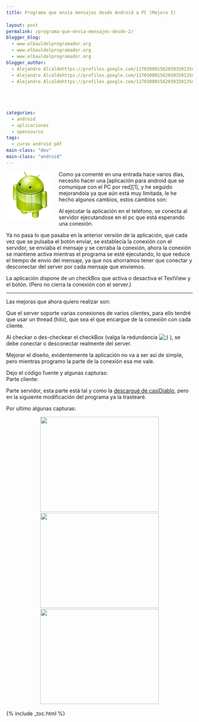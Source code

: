 ```yaml
---
title: Programa que envía mensajes desde Android a PC (Mejora I)

layout: post
permalink: /programa-que-envia-mensajes-desde-2/
blogger_blog:
  - www.elbauldelprogramador.org
  - www.elbauldelprogramador.org
  - www.elbauldelprogramador.org
blogger_author:
  - Alejandro Alcaldehttps://profiles.google.com/117030001562039350135noreply@blogger.com
  - Alejandro Alcaldehttps://profiles.google.com/117030001562039350135noreply@blogger.com
  - Alejandro Alcaldehttps://profiles.google.com/117030001562039350135noreply@blogger.com

  
  
  
categories:
  - android
  - aplicaciones
  - opensource
tags:
  - curso android pdf
main-class: "dev"
main-class: "android"
---
```

<img border="0" src="/assets/img/2013/07/iconoAndroid.png" style="clear:left; float:left;margin-right:1em; margin-bottom:1em" />  
Como ya comenté en una entrada hace varios días, necesito hacer una [aplicación para android que se comunique con el PC por red][1], y he seguido mejorandola ya que aún está muy limitada, le he hecho algunos cambios, estos cambios son:  
<!--ad-->

Al ejecutar la aplicación en el teléfono, se conecta al servidor ejecutandose en el pc que está esperando una conexión.

Ya no pasa lo que pasaba en la anterior versión de la aplicación, que cada vez que se pulsaba el botón enviar, se establecía la conexión con el servidor, se enviaba el mensaje y se cerraba la conexión, ahora la conexión se mantiene activa mientras el programa se esté ejecutando, lo que reduce el tiempo de envio del mensaje, ya que nos ahorramos tener que conectar y desconectar del server por cada mensaje que enviemos.

La aplicación dispone de un checkBox que activa o desactiva el TextView y el botón. (Pero no cierra la conexión con el server.)

* * *

Las mejoras que ahora quiero realizar son:

Que el server soporte varias conexiones de varios clientes, para ello tendré que usar un thread (hilo), que sea el que encargue de la conexión con cada cliente.

Al checkar o des-checkear el checkBox (valga la redundancia <img src="https://elbauldelprogramador.com/wp-includes/assets/img/smilies/icon_wink.gif" alt=";)" class="wp-smiley" /> ), se debe conectar o desconectar realmente del server.

Mejorar el diseño, evidentemente la aplicación no va a ser así de simple, pero mientras programo la parte de la conexión esa me vale.

Dejo el código fuente y algunas capturas:  
Parte cliente:



Parte servidor, esta parte está tal y como la [descargué de casiDiablo][2], pero en la siguiente modificación del programa ya la trastearé.



Por ultimo algunas capturas:

<div class="separator" style="clear: both; text-align: center;">
  <a href="https://2.bp.blogspot.com/-fd7bF2KeVz0/TZy69gP91qI/AAAAAAAAAX8/TS2lEDPa5Hc/s1600/cliente.png" imageanchor="1" style="margin-left:1em; margin-right:1em"><img border="0" height="256" width="320" src="https://2.bp.blogspot.com/-fd7bF2KeVz0/TZy69gP91qI/AAAAAAAAAX8/TS2lEDPa5Hc/s320/cliente.png" /></a>
</div>

<div class="separator" style="clear: both; text-align: center;">
  <a href="https://2.bp.blogspot.com/-fmPuUA9j_z0/TZy6-l2N5CI/AAAAAAAAAYE/XqlyacBVbbM/s1600/no.png" imageanchor="1" style="margin-left:1em; margin-right:1em"><img border="0" height="256" width="320" src="https://2.bp.blogspot.com/-fmPuUA9j_z0/TZy6-l2N5CI/AAAAAAAAAYE/XqlyacBVbbM/s320/no.png" /></a>
</div>

<div class="separator" style="clear: both; text-align: center;">
  <a href="https://1.bp.blogspot.com/-WK1A6yIyLPA/TZy6_DB-rGI/AAAAAAAAAYM/GFY0IPD7lYQ/s1600/otra.png" imageanchor="1" style="margin-left:1em; margin-right:1em"><img border="0" height="256" width="320" src="https://1.bp.blogspot.com/-WK1A6yIyLPA/TZy6_DB-rGI/AAAAAAAAAYM/GFY0IPD7lYQ/s320/otra.png" /></a>
</div>



 [1]: https://elbauldelprogramador.com/programa-que-envia-mensajes-desde/
 [2]: http://casidiablo.net/java-socket-chat-basico/

{% include _toc.html %}
